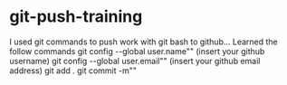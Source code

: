# git-push-training
I used git commands to push work with git bash to github...
Learned the follow commands
git config --global user.name"" (insert your github username)
git config --global user.email"" (insert your github email address)
git add .
git commit -m""
